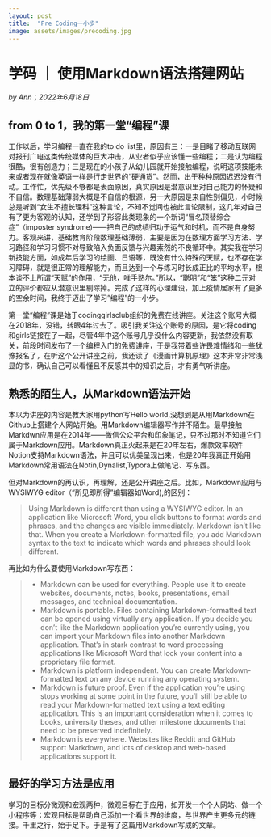 ```yaml
---
layout: post
title:  "Pre Coding一小步"
image: assets/images/precoding.jpg
---
```


# 学码 ｜ 使用Markdown语法搭建网站
_by Ann_；_2022年6月18日_ 
## from 0 to 1，我的第一堂“编程”课
工作以后，学习编程一直在我的to do list里，原因有三：一是目睹了移动互联网对报刊广电这类传统媒体的巨大冲击，从业者似乎应该懂一些编程；二是认为编程很酷，很有创造力；三是现在的小孩子从幼儿园就开始接触编程，说明这项技能未来或者现在就像英语一样是行走世界的“硬通货”。然而，出于种种原因迟迟没有行动。工作忙，优先级不够都是表面原因，真实原因是潜意识里对自己能力的怀疑和不自信。数理基础薄弱大概是不自信的根源，另一大原因是来自性别偏见，小时候总是听到“女生不擅长理科”这种言论，不知不觉间也被此言论限制，这几年对自己有了更为客观的认知，还学到了形容此类现象的一个新词“冒名顶替综合症”（imposter syndrome)——把自己的成绩归功于运气和时机，而不是自身努力。客观来讲，基础教育阶段数理基础薄弱，主要是因为在数理方面学习方法、学习路径和学习习惯不对导致陷入负面反馈与兴趣索然的不良循环中。其实我在学习新技能方面，如成年后学习的绘画、日语等，既没有什么特殊的天赋，也不存在学习障碍，就是很正常的理解能力，而且达到一个与练习时长成正比的平均水平，根本谈不上所谓“天赋”的作用，“无他，唯手熟尔。”所以，“聪明”和“笨”这种二元对立的评价都应从潜意识里剔除掉。完成了这样的心理建设，加上疫情居家有了更多的空余时间，我终于迈出了学习”编程”的一小步。

第一堂“编程”课是始于codinggirlsclub组织的免费在线讲座。关注这个账号大概在2018年，没错，转眼4年过去了。吸引我关注这个账号的原因，是它将coding和girls链接在了一起，尽管4年中这个账号几乎没什么内容更新，我依然没有取关，前段时间发布了一个编程入门的免费讲座，于是我带着些许畏难情绪和一些犹豫报名了，在听这个公开讲座之前，我还读了《漫画计算机原理》这本非常非常浅显的书，确认自己可以看懂且不反感其中的知识之后，才有勇气听讲座。

## 熟悉的陌生人，从Markdown语法开始

本以为讲座的内容是教大家用python写Hello world,没想到是从用Markdown在Github上搭建个人网站开始。用Markdown编辑器写作并不陌生。最早接触Markdwn应用是在2014年——微信公众平台和印象笔记，只不过那时不知道它们属于Markdown应用。Markdown真正火起来是在20年左右，爆款效率软件Notion支持Markdown语法，并且可以优美呈现出来，也是20年我真正开始用Markdown常用语法在Notin,Dynalist,Typora上做笔记、写东西。

但对Markdown的再认识，再理解，还是公开讲座之后。比如，Markdown应用与WYSIWYG editor（“所见即所得”编辑器如Word),的区别：

> Using Markdown is different than using a WYSIWYG editor. In an application like Microsoft Word, you click buttons to format words and phrases, and the changes are visible immediately. Markdown isn’t like that. When you create a Markdown-formatted file, you add Markdown syntax to the text to indicate which words and phrases should look different.

再比如为什么要使用Markdown写东西：

> * Markdown can be used for everything. People use it to create websites, documents, notes, books, presentations, email messages, and technical documentation.
> * Markdown is portable. Files containing Markdown-formatted text can be opened using virtually any application. If you decide you don’t like the Markdown application you’re currently using, you can import your Markdown files into another Markdown application. That’s in stark contrast to word processing applications like Microsoft Word that lock your content into a proprietary file format.
> * Markdown is platform independent. You can create Markdown-formatted text on any device running any operating system.
> * Markdown is future proof. Even if the application you’re using stops working at some point in the future, you’ll still be able to read your Markdown-formatted text using a text editing application. This is an important consideration when it comes to books, university theses, and other milestone documents that need to be preserved indefinitely.
> * Markdown is everywhere. Websites like Reddit and GitHub support Markdown, and lots of desktop and web-based applications support it.

## 最好的学习方法是应用
学习的目标分微观和宏观两种，微观目标在于应用，如开发一个个人网站、做一个小程序等；宏观目标是帮助自己添加一个看世界的维度，与世界产生更多元的链接。千里之行，始于足下。于是有了这篇用Markdown写成的文章。

